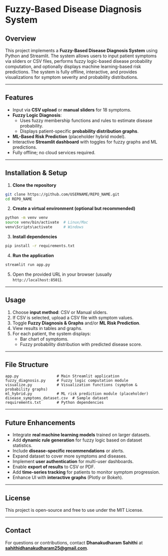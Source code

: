 # Fuzzy-Based Disease Diagnosis System

## Overview

This project implements a **Fuzzy-Based Disease Diagnosis System** using Python and Streamlit. The system allows users to input patient symptoms via sliders or CSV files, performs fuzzy logic-based disease probability computation, and optionally displays machine learning-based risk predictions. The system is fully offline, interactive, and provides visualizations for symptom severity and probability distributions.

---

## Features

- Input via **CSV upload** or **manual sliders** for 18 symptoms.
- **Fuzzy Logic Diagnosis**:
  - Uses fuzzy membership functions and rules to estimate disease probability.
  - Displays patient-specific **probability distribution graphs**.
- **ML-Based Risk Prediction** (placeholder hybrid model).
- Interactive **Streamlit dashboard** with toggles for fuzzy graphs and ML predictions.
- Fully offline; no cloud services required.

---

## Installation & Setup

1. **Clone the repository**

```bash
git clone https://github.com/USERNAME/REPO_NAME.git
cd REPO_NAME
```

2. **Create a virtual environment (optional but recommended)**

```bash
python -m venv venv
source venv/bin/activate  # Linux/Mac
venv\Scripts\activate     # Windows
```

3. **Install dependencies**

```bash
pip install -r requirements.txt
```

4. **Run the application**

```bash
streamlit run app.py
```

5. Open the provided URL in your browser (usually `http://localhost:8501`).

---

## Usage

1. Choose **input method**: CSV or Manual sliders.
2. If CSV is selected, upload a CSV file with symptom values.
3. Toggle **Fuzzy Diagnosis & Graphs** and/or **ML Risk Prediction**.
4. View results in tables and graphs.
5. For each patient, the system displays:
   - Bar chart of symptoms.
   - Fuzzy probability distribution with predicted disease score.

---

## File Structure

```
app.py                 # Main Streamlit application
fuzzy_diagnosis.py     # Fuzzy logic computation module
visualize.py           # Visualization functions (symptom & probability graphs)
ml_hybrid.py           # ML risk prediction module (placeholder)
disease_symptoms_dataset.csv  # Sample dataset
requirements.txt       # Python dependencies
```

---

## Future Enhancements

- Integrate **real machine learning models** trained on larger datasets.
- Add **dynamic rule generation** for fuzzy logic based on dataset statistics.
- Include **disease-specific recommendations** or alerts.
- Expand dataset to cover more symptoms and diseases.
- Implement **user authentication** for multi-user dashboards.
- Enable **export of results** to CSV or PDF.
- Add **time-series tracking** for patients to monitor symptom progression.
- Enhance UI with **interactive graphs** (Plotly or Bokeh).

---

## License

This project is open-source and free to use under the MIT License.

---

## Contact

For questions or contributions, contact **Dhanakudharam Sahithi** at **sahithidhanakudharam25@gmail.com**.

